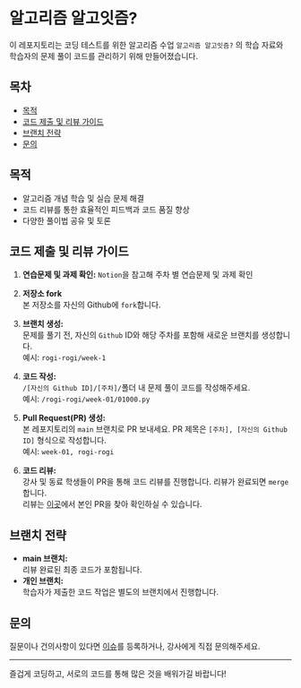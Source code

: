 # 알고리즘 알고잇즘?
이 레포지토리는 코딩 테스트를 위한 알고리즘 수업 `알고리즘 알고잇즘?` 의 학습 자료와 학습자의 문제 풀이 코드를 관리하기 위해 만들어졌습니다.

## 목차
- [목적](#목적)
- [코드 제출 및 리뷰 가이드](#코드-제출-및-리뷰-가이드)
- [브랜치 전략](#브랜치-전략)
- [문의](#문의)

## 목적
- 알고리즘 개념 학습 및 실습 문제 해결
- 코드 리뷰를 통한 효율적인 피드백과 코드 품질 향상
- 다양한 풀이법 공유 및 토론

## 코드 제출 및 리뷰 가이드
1. **연습문제 및 과제 확인:**
   `Notion`을 참고해 주차 별 연습문제 및 과제 확인
2. **저장소 fork**  
   본 저장소를 자신의 Github에 `fork`합니다.

3. **브랜치 생성:**  
   문제를 풀기 전, 자신의 `Github` ID와 해당 주차를 포함해 새로운 브랜치를 생성합니다.  
   예시: `rogi-rogi/week-1`

4. **코드 작성:**  
   `/[자신의 Github ID]/[주차]/`폴더 내 문제 풀이 코드를 작성해주세요.  
   예시: `/rogi-rogi/week-01/01000.py`

5. **Pull Request(PR) 생성:**  
   본 레포지토리의 `main` 브랜치로 PR 보내세요. PR 제목은 `[주차], [자신의 Github ID]` 형식으로 작성합니다.  
   예시: `week-01, rogi-rogi`

6. **코드 리뷰:**  
   강사 및 동료 학생들이 PR을 통해 코드 리뷰를 진행합니다. 리뷰가 완료되면 `merge`합니다.  
   리뷰는 [이곳](https://github.com/rogi-rogi/algorithm-class/pulls?q=is%3Apr+is%3Aclosed)에서 본인 PR을 찾아 확인하실 수 있습니다.
   
## 브랜치 전략
- **main 브랜치:**  
  리뷰 완료된 최종 코드가 포함됩니다.
- **개인 브랜치:**  
  학습자가 제출한 코드 작업은 별도의 브랜치에서 진행합니다.

## 문의
질문이나 건의사항이 있다면 [이슈](https://github.com/rogi-rogi/algorithm-class/issues)를 등록하거나, 강사에게 직접 문의해주세요.

---

즐겁게 코딩하고, 서로의 코드를 통해 많은 것을 배워가길 바랍니다!
